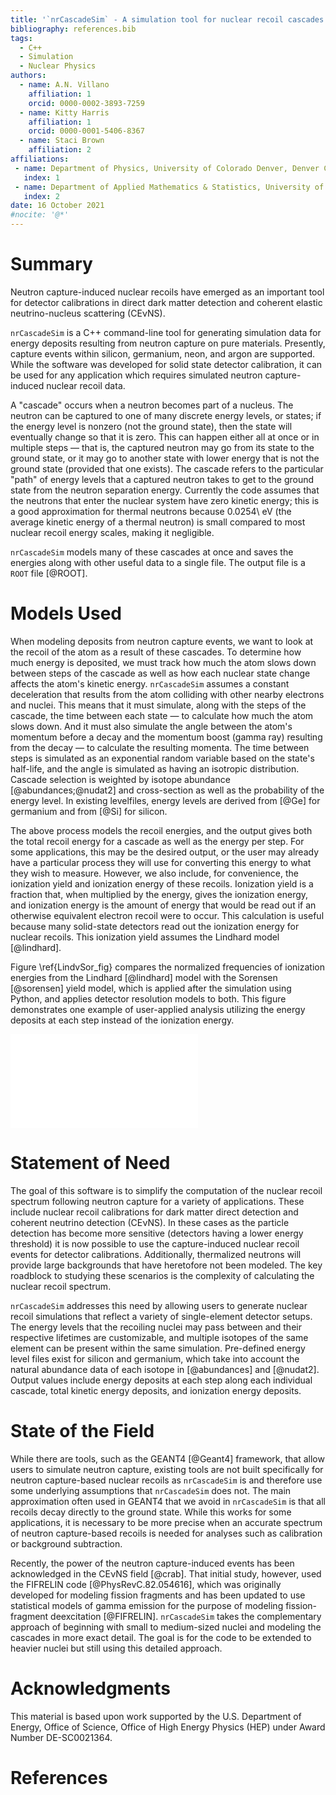 ```yaml
---
title: '`nrCascadeSim` - A simulation tool for nuclear recoil cascades resulting from neutron capture'
bibliography: references.bib
tags:
  - C++
  - Simulation
  - Nuclear Physics
authors:
  - name: A.N. Villano
    affiliation: 1
    orcid: 0000-0002-3893-7259
  - name: Kitty Harris
    affiliation: 1
    orcid: 0000-0001-5406-8367
  - name: Staci Brown
    affiliation: 2
affiliations:
 - name: Department of Physics, University of Colorado Denver, Denver CO 80217, USA
   index: 1
 - name: Department of Applied Mathematics & Statistics, University of New Mexico, Albuquerque NM 87131, USA
   index: 2
date: 16 October 2021
#nocite: '@*'
---
```


# Summary

Neutron capture-induced nuclear recoils have emerged as an important tool for detector
calibrations in direct dark matter detection and coherent elastic neutrino-nucleus scattering
(CE$\mathrm{\nu}$NS).

`nrCascadeSim` is a C++ command-line tool for generating simulation data for energy deposits
resulting from neutron capture on pure materials. Presently, capture events within silicon,
germanium, neon, and argon are supported. While the software was developed for solid state
detector calibration, it can be used for any application which requires simulated neutron
capture-induced nuclear recoil data.

A "cascade" occurs when a neutron becomes part of a nucleus.  The neutron can be captured to one
of many discrete energy levels, or states; if the energy level is nonzero (not the ground state),
then the state will eventually change so that it is zero.  This can happen either all at once or
in multiple steps &mdash; that is, the captured neutron may go from its state to the ground state,
or it may go to another state with lower energy that is not the ground state (provided that one
exists).  The cascade refers to the particular "path" of energy levels that a captured neutron
takes to get to the ground state from the neutron separation energy. Currently the code assumes
that the neutrons that enter the nuclear system have zero kinetic energy; this is a good
approximation for thermal neutrons because 0.0254\ eV (the average kinetic energy of a thermal
neutron) is small compared to most nuclear recoil energy scales, making it negligible.

`nrCascadeSim` models many of these cascades at once and saves the energies along with other
useful data to a single file. The output file is a `ROOT` file [@ROOT]. 



# Models Used

When modeling deposits from neutron capture events, we want to look at the recoil of the atom as a
result of these cascades.  To determine how much energy is deposited, we must track how much the
atom slows down between steps of the cascade as well as how each nuclear state change affects the
atom's kinetic energy.  `nrCascadeSim` assumes a constant deceleration that results from the atom
colliding with other nearby electrons and nuclei. This means that it must simulate, along with the
steps of the cascade, the time between each state &mdash; to calculate how much the atom slows
down. And it must also simulate the angle between the atom's momentum before a decay and the
momentum boost (gamma ray) resulting from the decay &mdash; to calculate the resulting momenta.
The time between steps is simulated as an exponential random variable based on the state's
half-life, and the angle is simulated as having an isotropic distribution.  Cascade selection is
weighted by isotope abundance [@abundances;@nudat2] and cross-section as well as the probability
of the energy level.  In existing levelfiles, energy levels are derived from [@Ge] for germanium
and from [@Si] for silicon.

The above process models the recoil energies, and the output gives both the total recoil energy
for a cascade as well as the energy per step.  For some applications, this may be the desired
output, or the user may already have a particular process they will use for converting this energy
to what they wish to measure.  However, we also include, for convenience, the ionization yield and
ionization energy of these recoils. Ionization yield is a fraction that, when multiplied by the
energy, gives the ionization energy, and ionization energy is the amount of energy that would be
read out if an otherwise equivalent electron recoil were to occur. This calculation is useful
because many solid-state detectors read out the ionization energy for nuclear recoils. This
ionization yield assumes the Lindhard model [@lindhard].

Figure \ref{LindvSor_fig} compares the normalized frequencies of ionization energies from the
Lindhard [@lindhard] model with the Sorensen [@sorensen] yield model, which is applied after the
simulation using Python, and applies detector resolution models to both. This figure demonstrates
one example of user-applied analysis utilizing the energy deposits at each step instead of the
ionization energy.

![An overlaid histogram showing an example use case in which points are generated and then multiple yield models and resolutions are applied.  The "Small Res (1/5)" histograms have Gaussians with 1/5 of the width of their counterparts. \label{LindvSor_fig}](SorVsLin_fig.pdf)

# Statement of Need

The goal of this software is to simplify the computation of the nuclear recoil spectrum following
neutron capture for a variety of applications.  These include nuclear recoil calibrations for dark
matter direct detection and coherent neutrino detection (CE$\mathrm{\nu}$NS). In these cases as the
particle detection has become more sensitive (detectors having a lower energy threshold) it is now
possible to use the capture-induced nuclear recoil events for detector calibrations. Additionally, 
thermalized neutrons will provide large backgrounds that have heretofore not been modeled. The key
roadblock to studying these scenarios is the complexity of calculating the nuclear recoil
spectrum. 

`nrCascadeSim` addresses this need by allowing users to generate nuclear recoil simulations that
reflect a variety of single-element detector setups. The energy levels that the recoiling nuclei
may pass between and their respective lifetimes are customizable, and multiple isotopes of the
same element can be present within the same simulation. Pre-defined energy level files exist for
silicon and germanium, which take into account the natural abundance data of each isotope in
[@abundances] and [@nudat2].  Output values include energy deposits at each step along each
individual cascade, total kinetic energy deposits, and ionization energy deposits. 


# State of the Field

While there are tools, such as the GEANT4 [@Geant4] framework, that allow users to simulate
neutron capture, existing tools are not built specifically for neutron capture-based nuclear
recoils as `nrCascadeSim` is and therefore use some underlying assumptions that `nrCascadeSim`
does not. The main approximation often used in GEANT4 that we avoid in `nrCascadeSim` is that all
recoils decay directly to the ground state. While this works for some applications, it is
necessary to be more precise when an accurate spectrum of neutron capture-based recoils is needed
for analyses such as calibration or background subtraction.

Recently, the power of the neutron capture-induced events has been acknowledged in the
CE$\mathrm{\nu}$NS field [@crab]. That initial study, however, used the FIFRELIN code
[@PhysRevC.82.054616], which was originally developed for modeling fission fragments and has been
updated to use statistical models of gamma emission for the purpose of modeling fission-fragment
deexcitation [@FIFRELIN].  `nrCascadeSim` takes the complementary approach of beginning with small
to medium-sized nuclei and modeling the cascades in more exact detail.  The goal is for the code
to be extended to heavier nuclei but still using this detailed approach.     

# Acknowledgments

This material is based upon work supported by the U.S. Department of Energy, Office of Science,
Office of High Energy Physics (HEP) under Award Number DE-SC0021364.

# References
